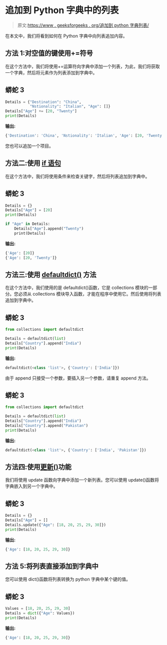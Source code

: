 # 追加到 Python 字典中的列表

> 原文:[https://www . geeksforgeeks . org/追加到 python 字典列表/](https://www.geeksforgeeks.org/appending-to-list-in-python-dictionary/)

在本文中，我们将看到如何在 Python 字典中向列表追加内容。

## 方法 1:对空值的键使用+=符号

在这个方法中，我们将使用+=运算符向字典中添加一个列表，为此，我们将获取一个字典，然后将元素作为列表添加到字典中。

## 蟒蛇 3

```py
Details = {"Destination": "China", 
           "Nstionality": "Italian", "Age": []}
Details["Age"] += [20, "Twenty"]
print(Details)
```

**输出:**

```py
{'Destination': 'China', 'Nstionality': 'Italian', 'Age': [20, 'Twenty']}
```

您也可以追加一个项目。

## 方法二:使用 [if 语句](https://www.geeksforgeeks.org/python-if-else/)

在这个方法中，我们将使用条件来检查关键字，然后将列表追加到字典中。

## 蟒蛇 3

```py
Details = {}
Details["Age"] = [20]
print(Details)

if "Age" in Details:
    Details["Age"].append("Twenty")
    print(Details)
```

**输出:**

```py
{'Age': [20]}
{'Age': [20, 'Twenty']}
```

## 方法三:使用 [defaultdict()](https://www.geeksforgeeks.org/defaultdict-in-python/) 方法

在这个方法中，我们使用的是 defaultdict()函数，它是 collections 模块的一部分。您必须从 collections 模块导入函数，才能在程序中使用它。然后使用将列表追加到字典中。

## 蟒蛇 3

```py
from collections import defaultdict

Details = defaultdict(list)
Details["Country"].append("India")
print(Details)
```

**输出:**

```py
defaultdict(<class 'list'>, {'Country': ['India']})
```

由于 append 只接受一个参数，要插入另一个参数，请重复 append 方法。

## 蟒蛇 3

```py
from collections import defaultdict

Details = defaultdict(list)
Details["Country"].append("India")
Details["Country"].append("Pakistan")
print(Details)
```

**输出:**

```py
defaultdict(<class 'list'>, {'Country': ['India', 'Pakistan']})
```

## 方法四:使用[更新()](https://www.geeksforgeeks.org/python-dictionary-update-method/)功能

我们将使用 update 函数向字典中添加一个新列表。您可以使用 update()函数将字典嵌入到另一个字典中。

## 蟒蛇 3

```py
Details = {}
Details["Age"] = []
Details.update({"Age": [18, 20, 25, 29, 30]})
print(Details)
```

**输出:**

```py
{'Age': [18, 20, 25, 29, 30]}
```

## 方法 5:将列表直接添加到字典中

您可以使用 dict()函数将列表转换为 python 字典中某个键的值。

## 蟒蛇 3

```py
Values = [18, 20, 25, 29, 30]
Details = dict({"Age": Values})
print(Details)
```

**输出:**

```py
{'Age': [18, 20, 25, 29, 30]}
```